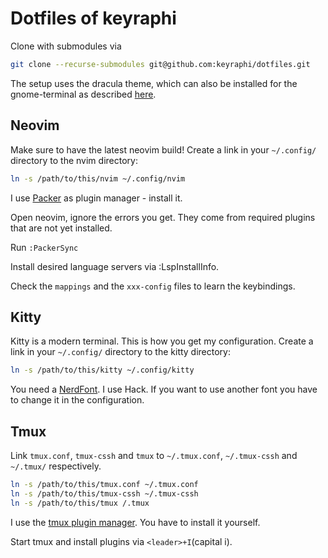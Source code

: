 # Dotfiles of keyraphi
Clone with submodules via
```bash
git clone --recurse-submodules git@github.com:keyraphi/dotfiles.git
```
The setup uses the dracula theme, which can also be installed for
the gnome-terminal as described [here](https://draculatheme.com/gnome-terminal).

## Neovim
Make sure to have the latest neovim build!
Create a link in your `~/.config/` directory to the nvim directory:
```bash
ln -s /path/to/this/nvim ~/.config/nvim
```
I use [Packer](https://github.com/wbthomason/packer.nvim) as plugin manager -
install it.

Open neovim, ignore the errors you get. They come from required plugins that
are not yet installed.

Run `:PackerSync`

Install desired language servers via :LspInstallInfo.

Check the `mappings` and the `xxx-config` files to learn the keybindings.

## Kitty
Kitty is a modern terminal. This is how you get my configuration.
Create a link in your `~/.config/` directory to the kitty directory:
```bash
ln -s /path/to/this/kitty ~/.config/kitty
```

You need a [NerdFont](https://github.com/ryanoasis/nerd-fonts).
I use Hack. If you want to use another font you have to change it in the
configuration.

## Tmux
Link `tmux.conf`, `tmux-cssh` and `tmux` to `~/.tmux.conf`, `~/.tmux-cssh` and
`~/.tmux/` respectively.

```bash
ln -s /path/to/this/tmux.conf ~/.tmux.conf
ln -s /path/to/this/tmux-cssh ~/.tmux-cssh
ln -s /path/to/this/tmux /.tmux
```
I use the [tmux plugin manager](https://github.com/tmux-plugins/tpm).
You have to install it yourself.

Start tmux and install plugins via `<leader>+I`(capital i).
